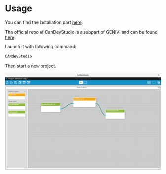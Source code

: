 # Usage

You can find the installation part
[here](http://docs.automotivelinux.org/docs/devguides/en/dev/reference/host-configuration/docs/4_Candevstudio.html).

The official repo of CanDevStudio is a subpart of GENIVI and can be found
[here](https://github.com/GENIVI/CANdevStudio/).

Launch it with following command:

```bash
CANdevStudio
```

Then start a new project.

![CANdevStudio general screenshot](pictures/CANdevStudio.png)
